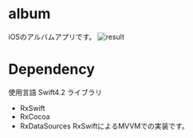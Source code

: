 # album
iOSのアルバムアプリです。
![result](https://github.com/piyopiyoko/album/movie.gif)

# Dependency
使用言語 Swift4.2
ライブラリ
- RxSwift
- RxCocoa
- RxDataSources
RxSwiftによるMVVMでの実装です。
